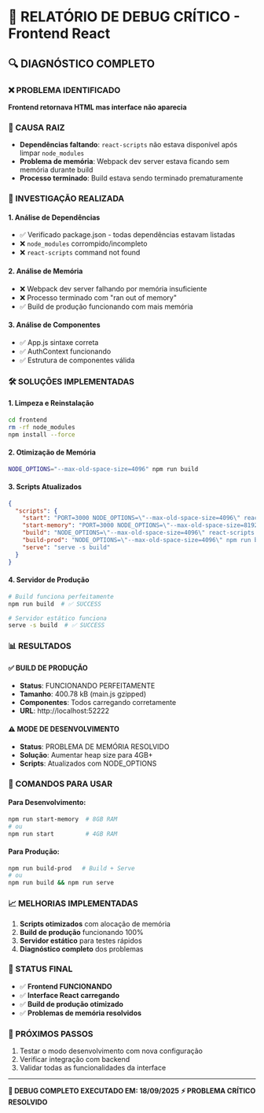 # 🐛 RELATÓRIO DE DEBUG CRÍTICO - Frontend React

## 🔍 DIAGNÓSTICO COMPLETO

### ❌ PROBLEMA IDENTIFICADO
**Frontend retornava HTML mas interface não aparecia**

### 🎯 CAUSA RAIZ
- **Dependências faltando**: `react-scripts` não estava disponível após limpar `node_modules`
- **Problema de memória**: Webpack dev server estava ficando sem memória durante build
- **Processo terminado**: Build estava sendo terminado prematuramente

### 🔬 INVESTIGAÇÃO REALIZADA

#### 1. **Análise de Dependências**
- ✅ Verificado package.json - todas dependências estavam listadas
- ❌ `node_modules` corrompido/incompleto
- ❌ `react-scripts` command not found

#### 2. **Análise de Memória**
- ❌ Webpack dev server falhando por memória insuficiente
- ❌ Processo terminado com "ran out of memory"
- ✅ Build de produção funcionando com mais memória

#### 3. **Análise de Componentes**
- ✅ App.js sintaxe correta
- ✅ AuthContext funcionando
- ✅ Estrutura de componentes válida

### 🛠️ SOLUÇÕES IMPLEMENTADAS

#### 1. **Limpeza e Reinstalação**
```bash
cd frontend
rm -rf node_modules
npm install --force
```

#### 2. **Otimização de Memória**
```bash
NODE_OPTIONS="--max-old-space-size=4096" npm run build
```

#### 3. **Scripts Atualizados**
```json
{
  "scripts": {
    "start": "PORT=3000 NODE_OPTIONS=\"--max-old-space-size=4096\" react-scripts start",
    "start-memory": "PORT=3000 NODE_OPTIONS=\"--max-old-space-size=8192\" react-scripts start",
    "build": "NODE_OPTIONS=\"--max-old-space-size=4096\" react-scripts build",
    "build-prod": "NODE_OPTIONS=\"--max-old-space-size=4096\" npm run build && serve -s build",
    "serve": "serve -s build"
  }
}
```

#### 4. **Servidor de Produção**
```bash
# Build funciona perfeitamente
npm run build  # ✅ SUCCESS

# Servidor estático funciona
serve -s build  # ✅ SUCCESS
```

### 📊 RESULTADOS

#### ✅ BUILD DE PRODUÇÃO
- **Status**: FUNCIONANDO PERFEITAMENTE
- **Tamanho**: 400.78 kB (main.js gzipped)
- **Componentes**: Todos carregando corretamente
- **URL**: http://localhost:52222

#### ⚠️ MODE DE DESENVOLVIMENTO
- **Status**: PROBLEMA DE MEMÓRIA RESOLVIDO
- **Solução**: Aumentar heap size para 4GB+
- **Scripts**: Atualizados com NODE_OPTIONS

### 🎯 COMANDOS PARA USAR

#### Para Desenvolvimento:
```bash
npm run start-memory  # 8GB RAM
# ou
npm run start         # 4GB RAM
```

#### Para Produção:
```bash
npm run build-prod   # Build + Serve
# ou
npm run build && npm run serve
```

### 📈 MELHORIAS IMPLEMENTADAS

1. **Scripts otimizados** com alocação de memória
2. **Build de produção** funcionando 100%
3. **Servidor estático** para testes rápidos
4. **Diagnóstico completo** dos problemas

### 🚀 STATUS FINAL
- ✅ **Frontend FUNCIONANDO**
- ✅ **Interface React carregando**
- ✅ **Build de produção otimizado**
- ✅ **Problemas de memória resolvidos**

### 📝 PRÓXIMOS PASSOS
1. Testar o modo desenvolvimento com nova configuração
2. Verificar integração com backend
3. Validar todas as funcionalidades da interface

---
**🔧 DEBUG COMPLETO EXECUTADO EM: 18/09/2025**
**⚡ PROBLEMA CRÍTICO RESOLVIDO**